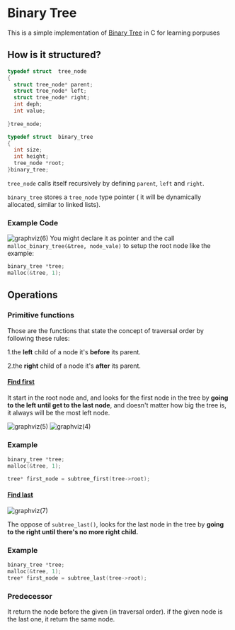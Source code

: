 # Binary Tree

This is a simple implementation of [Binary Tree](/data_structs/trees/binary_search_tree.c) in C for learning porpuses 

## How is it structured?

```C
typedef struct  tree_node
{
  struct tree_node* parent;
  struct tree_node* left;
  struct tree_node* right;
  int deph;
  int value;
  
}tree_node;

typedef struct  binary_tree
{
  int size;
  int height;
  tree_node *root;
}binary_tree;
```
`tree_node` calls itself recursively by defining `parent`, `left` and `right`.

`binary_tree` stores a `tree_node` type pointer ( it will be  dynamically allocated, similar to linked lists).

### Example Code

![graphviz(6)](https://github.com/lusan23/study-log/assets/142463065/4f766d46-f0b3-4022-8a94-c73457b5760a)
You might declare it as pointer and the call `malloc_binary_tree(&tree, node_vale)` to setup the root node like the example:

```C
binary_tree *tree; 
malloc(&tree, 1);
```
## Operations

### Primitive functions 

Those are the functions that state the concept of traversal order by following these rules:

1.the **left** child of a node it's **before** its parent.

2.the **right** child of a node it's **after** its parent.

#### [Find first](https://github.com/lusan23/study-log/blob/master/data_structs/trees/private_func.c#L17)

It start in the root node and, and looks for the first node in the tree by **going to the left until get to the last node**, 
and doesn't matter how big the tree is, it always will be the most left node.

![graphviz(5)](https://github.com/lusan23/study-log/assets/142463065/2728f757-84b6-4b89-b902-90b28f057970)
![graphviz(4)](https://github.com/lusan23/study-log/assets/142463065/75f5a113-50c8-4a93-b78b-0d616ee36376)
### Example
```C
binary_tree *tree; 
malloc(&tree, 1);

tree* first_node = subtree_first(tree->root);

```


#### [Find last](https://github.com/lusan23/study-log/blob/master/data_structs/trees/private_func.c#L33)
![graphviz(7)](https://github.com/lusan23/study-log/assets/142463065/0a8a9dda-cb65-42cb-bad2-c05552a2fa6c)

The oppose of `subtree_last()`, looks for the last node in the tree by **going to the right until there's no more right child.**
### Example


```C
binary_tree *tree; 
malloc(&tree, 1);
tree* first_node = subtree_last(tree->root);

```

### Predecessor
It return the node before the given (in traversal order). if the given node is the last one, it return the same node.



